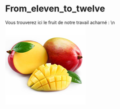 # From_eleven_to_twelve
Vous trouverez ici le fruit de notre travail acharné : \n     
![alt text](https://github.com/Louisedubois/From_eleven_to_twelve/blob/main/mangue.jpg)

